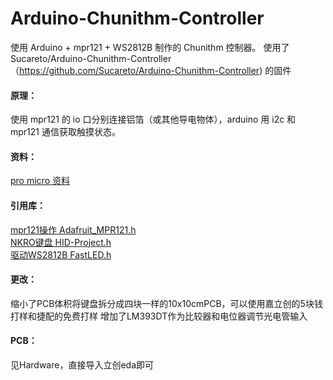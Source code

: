 # Arduino-Chunithm-Controller
使用 Arduino + mpr121 + WS2812B 制作的 Chunithm 控制器。
使用了Sucareto/Arduino-Chunithm-Controller（https://github.com/Sucareto/Arduino-Chunithm-Controller)
的固件

#### 原理：  
使用 mpr121 的 io 口分别连接铝箔（或其他导电物体），arduino 用 i2c 和 mpr121 通信获取触摸状态。  

#### 资料：  
[pro micro 资料](https://learn.sparkfun.com/tutorials/pro-micro--fio-v3-hookup-guide/hardware-overview-pro-micro)    

#### 引用库：  
[mpr121操作 Adafruit_MPR121.h](https://github.com/adafruit/Adafruit_MPR121)  
[NKRO键盘 HID-Project.h](https://github.com/NicoHood/HID)  
[驱动WS2812B FastLED.h](https://github.com/FastLED/FastLED)

#### 更改：
缩小了PCB体积将键盘拆分成四块一样的10x10cmPCB，可以使用嘉立创的5块钱打样和捷配的免费打样
增加了LM393DT作为比较器和电位器调节光电管输入

#### PCB：
见Hardware，直接导入立创eda即可
